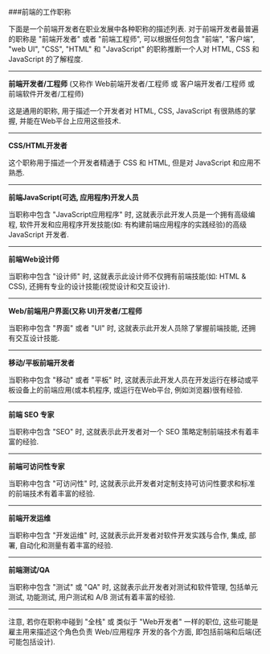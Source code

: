 ###前端的工作职称

下面是一个前端开发者在职业发展中各种职称的描述列表. 对于前端开发者最普遍的职称是 "前端开发者" 或者 "前端工程师", 可以根据任何包含 "前端", "客户端", "web UI", "CSS", "HTML" 和 "JavaScript" 的职称推断一个人对 HTML, CSS 和 JavaScript 的了解程度.

****

**前端开发者/工程师** (又称作 Web前端开发者/工程师 或 客户端开发者/工程师 或 前端软件开发者/工程师)

这是通用的职称, 用于描述一个开发者对 HTML, CSS, JavaScript 有很熟练的掌握, 并能在Web平台上应用这些技术.

****

**CSS/HTML开发者**

这个职称用于描述一个开发者精通于 CSS 和 HTML, 但是对 JavaScript 和应用不熟悉.

****

**前端JavaScript(可选, 应用程序)开发人员**

当职称中包含 "JavaScript应用程序" 时, 这就表示此开发人员是一个拥有高级编程, 软件开发和应用程序开发技能(如: 有构建前端应用程序的实践经验)的高级 JavaScript 开发者.

****

**前端Web设计师**

当职称中包含 "设计师" 时, 这就表示此设计师不仅拥有前端技能(如: HTML & CSS), 还拥有专业的设计技能(视觉设计和交互设计).

****

**Web/前端用户界面(又称 UI)开发者/工程师**

当职称中包含 "界面" 或者 "UI" 时, 这就表示此开发人员除了掌握前端技能, 还拥有交互设计技能.

****

**移动/平板前端开发者**

当职称中包含 "移动" 或者 "平板" 时, 这就表示此开发人员在开发运行在移动或平板设备上的前端应用(或本机程序, 或运行在Web平台, 例如浏览器)很有经验.

****

**前端 SEO 专家**

当职称中包含 "SEO" 时, 这就表示此开发者对一个 SEO 策略定制前端技术有着丰富的经验.

****

**前端可访问性专家**

当职称中包含 "可访问性" 时, 这就表示此开发者对定制支持可访问性要求和标准的前端技术有着丰富的经验.

****

**前端开发运维**

当职称中包含 "开发运维" 时, 这就表示此开发者对软件开发实践与合作, 集成, 部署, 自动化和测量有着丰富的经验.

****

**前端测试/QA**

当职称中包含 "测试" 或 "QA" 时, 这就表示此开发者对测试和软件管理, 包括单元测试, 功能测试, 用户测试和 A/B 测试有着丰富的经验.

****

注意, 若你在职称中碰到 "全栈" 或 类似于 "Web开发者" 一样的职位, 这些可能是雇主用来描述这个角色负责 Web/应用程序 开发的各个方面, 即包括前端和后端(还可能包括设计). 


